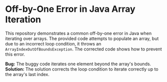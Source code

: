 # Off-by-One Error in Java Array Iteration

This repository demonstrates a common off-by-one error in Java when iterating over arrays.  The provided code attempts to populate an array, but due to an incorrect loop condition, it throws an `ArrayIndexOutOfBoundsException`. The corrected code shows how to prevent this error.

**Bug:** The buggy code iterates one element beyond the array's bounds.
**Solution:** The solution corrects the loop condition to iterate correctly up to the array's last index.